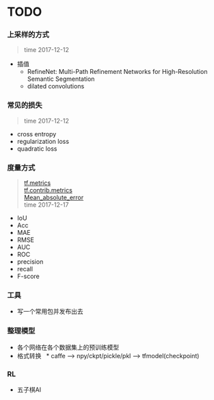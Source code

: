 # TODO

### 上采样的方式
> time 2017-12-12

* 插值
    * RefineNet: Multi-Path Refinement Networks for High-Resolution Semantic Segmentation
    * dilated convolutions

### 常见的损失
> time 2017-12-12
 * cross entropy
 * regularization loss
 * quadratic loss
 

### 度量方式
> [tf.metrics](https://www.tensorflow.org/api_docs/python/tf/metrics)   
> [tf.contrib.metrics](https://www.tensorflow.org/api_guides/python/contrib.metrics)   
> [Mean_absolute_error](https://en.wikipedia.org/wiki/Mean_absolute_error)   
> time 2017-12-17  
 * IoU
 * Acc
 * MAE
 * RMSE
 * AUC
 * ROC
 * precision
 * recall
 * F-score


### 工具
* 写一个常用包并发布出去


### 整理模型
* 各个网络在各个数据集上的预训练模型
* 格式转换
   * caffe --> npy/ckpt/pickle/pkl --> tfmodel(checkpoint)


### RL
* 五子棋AI
